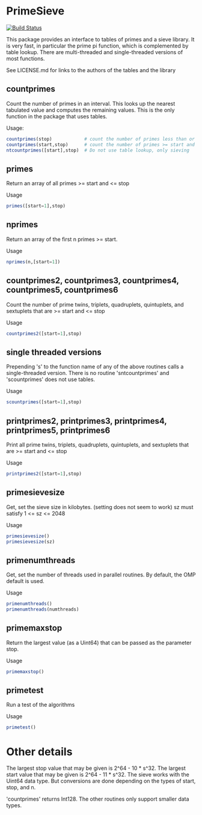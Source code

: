 # PrimeSieve

[![Build Status](https://travis-ci.org/jlapeyre/PrimeSieve.jl.svg?branch=master)](https://travis-ci.org/jlapeyre/PrimeSieve.jl)

This package provides an interface to tables of primes and a sieve library.
It is very fast, in particular the prime pi function, which is complemented
by table lookup. There are multi-threaded and single-threaded versions of
most functions.

See LICENSE.md for links to the authors of the tables and the library

## countprimes

Count the number of primes in an interval. This looks up the nearest tabulated
value and computes the remaining values. This is the only function in the
package that uses tables.

Usage:
```julia
countprimes(stop)            # count the number of primes less than or equal to stop
countprimes(start,stop)      # count the number of primes >= start and <= stop
ntcountprimes([start],stop)  # Do not use table lookup, only sieving
```

## primes

Return an array of all primes >= start and <= stop

Usage
```julia
primes([start=1],stop)
```

## nprimes

Return an array of the first n primes >= start.

Usage
```julia
nprimes(n,[start=1])
```

## countprimes2, countprimes3, countprimes4, countprimes5, countprimes6

Count the number of prime twins, triplets, quadruplets, quintuplets, and sextuplets
that are >= start and <= stop

Usage
```julia
countprimes2([start=1],stop)
```

## single threaded versions

Prepending 's' to the function name of any of the above routines
calls a single-threaded version. There is no routine 'sntcountprimes'
and 'scountprimes' does not use tables.

Usage
```julia
scountprimes([start=1],stop)
```

## printprimes2, printprimes3, printprimes4, printprimes5, printprimes6

Print all prime twins, triplets, quadruplets, quintuplets, and sextuplets
that are >= start and <= stop

Usage
```julia
printprimes2([start=1],stop)
```


## primesievesize

Get, set the sieve size in kilobytes. (setting does not seem to work)
sz must satisfy  1 <= sz <= 2048

Usage
```julia
primesievesize()
primesievesize(sz)
```

## primenumthreads

Get, set the number of threads used in parallel routines. By default, the
OMP default is used.

Usage
```julia
primenumthreads()
primenumthreads(numthreads)
```

## primemaxstop

Return the largest value (as a Uint64) that can be passed as the parameter
stop.

Usage
```julia
primemaxstop()
```

## primetest

Run a test of the algorithms

Usage
```julia
primetest()
```

# Other details

The largest stop value that may be given is 2^64 - 10 * s^32.
The largest start value that may be given is 2^64 - 11 * s^32.
The sieve works with the Uint64 data type. But conversions are done depending
on the types of start, stop, and n.

'countprimes' returns Int128. The other routines only support smaller data types.
